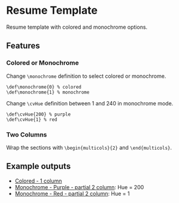 # Resume Template
Resume template with colored and monochrome options.
## Features
### Colored or Monochrome
Change `\monochrome` definition to select colored or monochrome.

```
\def\monochrome{0} % colored
\def\monochrome{1} % monochrome
```

Change `\cvHue` definition between 1 and 240 in monochrome mode.

```
\def\cvHue{200} % purple
\def\cvHue{1} % red
```

### Two Columns
Wrap the sections with `\begin{multicols}{2}` and `\end{multicols}`.

## Example outputs
* [Colored - 1 column](example/resume.pdf)
* [Monochrome - Purple - partial 2 column](example/resume-monochrome_200.pdf): Hue = 200
* [Monochrome - Red - partial 2 column](example/resume-monochrome_1.pdf): Hue = 1
